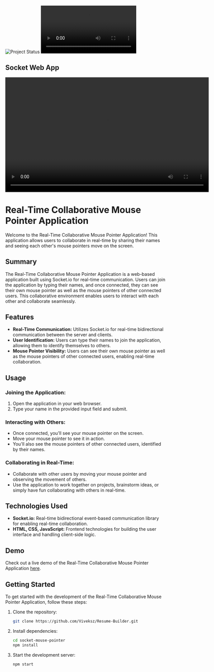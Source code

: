 ![Project Status](https://img.shields.io/badge/Status-In%20Progress-yellow)
![Demo](./sceenshot/socket.mp4)
## Socket Web App

 <video width="640" height="360" controls>
  <source src="./sceenshot/socket.mp4" type="video/mp4">
  Your browser does not support the video tag.
</video>

# Real-Time Collaborative Mouse Pointer Application

Welcome to the Real-Time Collaborative Mouse Pointer Application! This application allows users to collaborate in real-time by sharing their names and seeing each other's mouse pointers move on the screen.

## Summary

The Real-Time Collaborative Mouse Pointer Application is a web-based application built using Socket.io for real-time communication. Users can join the application by typing their names, and once connected, they can see their own mouse pointer as well as the mouse pointers of other connected users. This collaborative environment enables users to interact with each other and collaborate seamlessly.

## Features

- **Real-Time Communication:** Utilizes Socket.io for real-time bidirectional communication between the server and clients.
- **User Identification:** Users can type their names to join the application, allowing them to identify themselves to others.
- **Mouse Pointer Visibility:** Users can see their own mouse pointer as well as the mouse pointers of other connected users, enabling real-time collaboration.

## Usage

### Joining the Application:

1. Open the application in your web browser.
2. Type your name in the provided input field and submit.

### Interacting with Others:

- Once connected, you'll see your mouse pointer on the screen.
- Move your mouse pointer to see it in action.
- You'll also see the mouse pointers of other connected users, identified by their names.

### Collaborating in Real-Time:

- Collaborate with other users by moving your mouse pointer and observing the movement of others.
- Use the application to work together on projects, brainstorm ideas, or simply have fun collaborating with others in real-time.

## Technologies Used

- **Socket.io:** Real-time bidirectional event-based communication library for enabling real-time collaboration.
- **HTML, CSS, JavaScript:** Frontend technologies for building the user interface and handling client-side logic.

## Demo

Check out a live demo of the Real-Time Collaborative Mouse Pointer Application [here](https://socket-mouse-pointer.vercel.app/).

## Getting Started

To get started with the development of the Real-Time Collaborative Mouse Pointer Application, follow these steps:

1. Clone the repository:
   ```bash
   git clone https://github.com/Viveksz/Resume-Builder.git
   ```
2. Install dependencies:
    ```bash 
    cd socket-mouse-pointer
    npm install
    ```
3. Start the development server:
    ```bash 
    npm start
    ```
